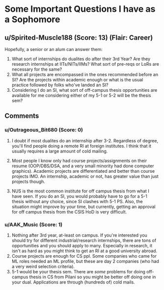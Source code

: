 # Some Important Questions I have as a Sophomore
## u/Spirited-Muscle188 (Score: 13) (Flair: Career)
Hopefully, a senior or an alum can answer them:

1. What sort of internships do dualites do after their 3rd Year? Are they research internships at IITs/NITs/IIMs? What sort of pre-reqs or LoRs are necessary for the same?
2. What all projects are encompassed in the ones recommended before an SI? Are the projects within academic enough or what is the usual practice followed by folks who've landed an SI?
3. Considering I do an SI, what sort of off-campus thesis opportunities are available for me considering either of my 5-1 or 5-2 will be the thesis sem?


## Comments

### u/Outrageous_Bit680 (Score: 0)
1) I doubt if most dualites do an internship after 3-2. Regardless of degree, you'll find people doing a remote RI at foreign institutes. I think that it usually requires a large amount of cold mailing.  


2) Most people I know only had course projects/assignments on their resume (OOP/DBS/DSA, and a very small minority had done computer graphics). Academic projects are differentiated and better than course projects IMO. An internship, academic or not, has greater value than just projects though.  


3) NUS is the most common institute for off campus thesis from what I have seen. If you do an SI, you would probably have to go for a 5-1 thesis without any choice, since SI clashes with 5-1 PS. Also, the situation might improve by your time, but currently, getting an approval for off campus thesis from the CSIS HoD is very difficult.


### u/AAK_Music (Score: 1)
1. Nothing after 3rd year, at-least on campus. If you're interested you should try for different industrial/research internships, there are tons of opportunities and you should apply to many. Especially in research, it isn't as hard as you might think to get an RI at a good university abroad.
2. Course projects are enough for CS ppl. Some companies who came for ML roles needed an ML profile, but these are day 2 companies (who had a very weird selection criteria).
3. 5-1 would be your thesis sem. There are *some* problems for doing off-campus thesis in CS from Pilani so you might be better off doing one in your dual. Applications are through (hundreds of) cold mails.




